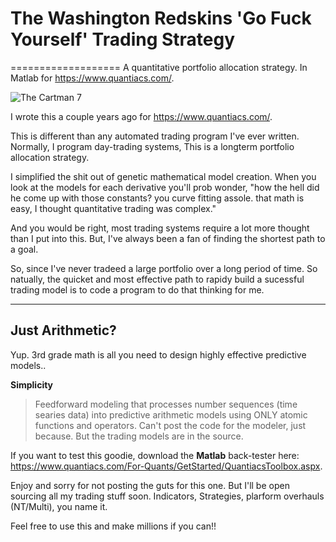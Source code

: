 # The Washington Redskins 'Go Fuck Yourself' Trading Strategy
===================
A quantitative portfolio allocation strategy. In Matlab for https://www.quantiacs.com/. 

![The Cartman 7](http://i65.tinypic.com/zmxx5d.png)

I wrote this a couple years ago for https://www.quantiacs.com/. 

This is different than any automated trading program I've ever written. Normally, I program day-trading systems, This is a longterm portfolio allocation strategy. 

I simplified the shit out of genetic mathematical model creation. When you look at the models for each derivative you'll prob wonder, "how the hell did he come up with those constants? you curve fitting assole. that math is easy, I thought quantitative trading was complex."

And you would be right, most trading systems require a lot more thought than I put into this. But, I've always been a fan of finding the shortest path to a goal.

So, since I've never tradeed a large portfolio over a long period of time. So natually, the quicket and most effective path to rapidy build a sucessful trading model is to code a program to do that thinking for me. 

----------
Just Arithmetic? 
-------------

Yup. 3rd grade math is all you need to design highly effective predictive models.. 

**Simplicity**

> Feedforward modeling that processes number sequences (time searies data) into predictive arithmetic models using ONLY atomic functions and operators. 
> Can't post the code for the modeler, just because. But the trading models are in the source.  

If you want to test this goodie, download the **Matlab** back-tester here: https://www.quantiacs.com/For-Quants/GetStarted/QuantiacsToolbox.aspx. 

Enjoy and sorry for not posting the guts for this one. But I'll be open sourcing all my trading stuff soon. Indicators, Strategies, plarform overhauls (NT/Multi), you name it.

Feel free to use this and make millions if you can!! 


